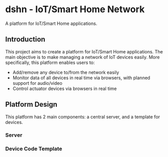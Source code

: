 # dshn - IoT/Smart Home Network

A platform for IoT/Smart Home applications.

Introduction
------------

This project aims to create a platform for IoT/Smart Home applications. The main objective is to make managing a network of IoT devices easily. More specifically, this platform enables users to:
- Add/remove any device to/from the network easily
- Monitor data of all devices in real time via browsers, with planned support for audio/video
- Control actuator devices via browsers in real time

Platform Design
---------------

This platform has 2 main components: a central server, and a template for devices.

### Server

### Device Code Template